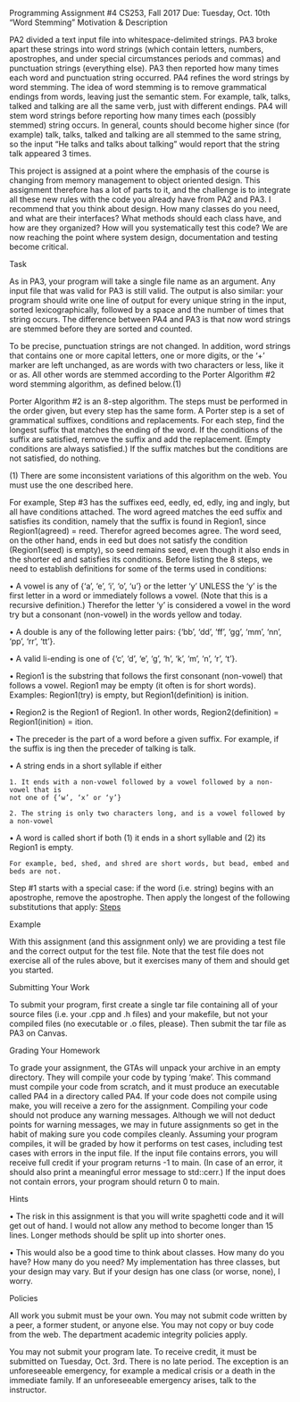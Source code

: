 Programming Assignment #4
CS253, Fall 2017
Due: Tuesday, Oct. 10th
“Word Stemming”
Motivation & Description

PA2 divided a text input file into whitespace-delimited strings. PA3 broke apart these strings into
word strings (which contain letters, numbers, apostrophes, and under special circumstances
periods and commas) and punctuation strings (everything else). PA3 then reported how many
times each word and punctuation string occurred. PA4 refines the word strings by word
stemming. The idea of word stemming is to remove grammatical endings from words, leaving just
the semantic stem. For example, talk, talks, talked and talking are all the same verb, just with
different endings. PA4 will stem word strings before reporting how many times each (possibly
stemmed) string occurs. In general, counts should become higher since (for example) talk, talks,
talked and talking are all stemmed to the same string, so the input “He talks and talks about
talking” would report that the string talk appeared 3 times.

This project is assigned at a point where the emphasis of the course is changing from memory
management to object oriented design. This assignment therefore has a lot of parts to it, and the
challenge is to integrate all these new rules with the code you already have from PA2 and PA3. I
recommend that you think about design. How many classes do you need, and what are their
interfaces? What methods should each class have, and how are they organized? How will you
systematically test this code? We are now reaching the point where system design, documentation
and testing become critical.

Task

As in PA3, your program will take a single file name as an argument. Any input file that was
valid for PA3 is still valid. The output is also similar: your program should write one line of
output for every unique string in the input, sorted lexicographically, followed by a space and the
number of times that string occurs. The difference between PA4 and PA3 is that now word strings
are stemmed before they are sorted and counted.

To be precise, punctuation strings are not changed. In addition, word strings that contains one or
more capital letters, one or more digits, or the ‘+’ marker are left unchanged, as are words with
two characters or less, like it or as. All other words are stemmed according to the Porter
Algorithm #2 word stemming algorithm, as defined below.(1)

Porter Algorithm #2 is an 8-step algorithm. The steps must be performed in the order given, but
every step has the same form. A Porter step is a set of grammatical suffixes, conditions and
replacements. For each step, find the longest suffix that matches the ending of the word. If the
conditions of the suffix are satisfied, remove the suffix and add the replacement. (Empty
conditions are always satisfied.) If the suffix matches but the conditions are not satisfied, do
nothing.

 (1) There are some inconsistent variations of this algorithm on the web. You must use the one described here.
 
For example, Step #3 has the suffixes eed, eedly, ed, edly, ing and ingly, but all have conditions
attached. The word agreed matches the eed suffix and satisfies its condition, namely that the
suffix is found in Region1, since Region1(agreed) = reed. Therefor agreed becomes agree. The
word seed, on the other hand, ends in eed but does not satisfy the condition (Region1(seed) is
empty), so seed remains seed, even though it also ends in the shorter ed and satisfies its
conditions.
Before listing the 8 steps, we need to establish definitions for some of the terms used in
conditions:

  • A vowel is any of {‘a’, ‘e’, ‘i’, ‘o’, ‘u’} or the letter ‘y’ UNLESS the ‘y’ is the first letter
in a word or immediately follows a vowel. (Note that this is a recursive definition.)
Therefor the letter ‘y’ is considered a vowel in the word try but a consonant (non-vowel)
in the words yellow and today.

  • A double is any of the following letter pairs: {‘bb’, ‘dd’, ‘ff’, ‘gg’, ‘mm’, ‘nn’, ‘pp’, ‘rr’,
‘tt’}.

  • A valid li-ending is one of {‘c’, ‘d’, ‘e’, ‘g’, ‘h’, ‘k’, ‘m’, ‘n’, ‘r’, ‘t’}.
  
  • Region1 is the substring that follows the first consonant (non-vowel) that follows a
vowel. Region1 may be empty (it often is for short words). Examples: Region1(try) is
empty, but Region1(definition) is inition.

  • Region2 is the Region1 of Region1. In other words, Region2(definition) =
Region1(inition) = ition.

  • The preceder is the part of a word before a given suffix. For example, if the suffix is ing
then the preceder of talking is talk.

  • A string ends in a short syllable if either
  
    1. It ends with a non-vowel followed by a vowel followed by a non-vowel that is
    not one of {‘w’, ‘x’ or ‘y’}

    2. The string is only two characters long, and is a vowel followed by a non-vowel
    
  • A word is called short if both (1) it ends in a short syllable and (2) its Region1 is empty.
  
    For example, bed, shed, and shred are short words, but bead, embed and beds are not.
    
Step #1 starts with a special case: if the word (i.e. string) begins with an apostrophe, remove the
apostrophe. Then apply the longest of the following substitutions that apply:
[Steps](Steps.png)

Example

With this assignment (and this assignment only) we are providing a test file and the correct output
for the test file. Note that the test file does not exercise all of the rules above, but it exercises
many of them and should get you started.

Submitting Your Work

To submit your program, first create a single tar file containing all of your source files (i.e. your
.cpp and .h files) and your makefile, but not your compiled files (no executable or .o files,
please). Then submit the tar file as PA3 on Canvas.

Grading Your Homework

To grade your assignment, the GTAs will unpack your archive in an empty directory. They will compile
your code by typing ‘make’. This command must compile your code from scratch, and it must produce an
executable called PA4 in a directory called PA4. If your code does not compile using make, you will
receive a zero for the assignment. Compiling your code should not produce any warning messages.
Although we will not deduct points for warning messages, we may in future assignments so get in the habit
of making sure you code compiles cleanly. Assuming your program compiles, it will be graded by how it
performs on test cases, including test cases with errors in the input file. If the input file contains errors, you
will receive full credit if your program returns -1 to main. (In case of an error, it should also print a
meaningful error message to std::cerr.) If the input does not contain errors, your program should return 0 to
main.

Hints

• The risk in this assignment is that you will write spaghetti code and it will get out of
hand. I would not allow any method to become longer than 15 lines. Longer methods
should be split up into shorter ones.

• This would also be a good time to think about classes. How many do you have? How
many do you need? My implementation has three classes, but your design may vary. But
if your design has one class (or worse, none), I worry.

Policies

All work you submit must be your own. You may not submit code written by a peer, a former
student, or anyone else. You may not copy or buy code from the web. The department academic
integrity policies apply.

You may not submit your program late. To receive credit, it must be submitted on Tuesday, Oct.
3rd. There is no late period. The exception is an unforeseeable emergency, for example a medical
crisis or a death in the immediate family. If an unforeseeable emergency arises, talk to the
instructor.
